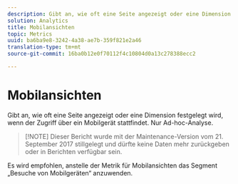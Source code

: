 ```yaml
---
description: Gibt an, wie oft eine Seite angezeigt oder eine Dimension festgelegt wird, wenn der Zugriff über ein Mobilgerät stattfindet. Nur Ad-hoc-Analyse.
solution: Analytics
title: Mobilansichten
topic: Metrics
uuid: ba6ba9e8-3242-4a38-ae7b-359f821e2a46
translation-type: tm+mt
source-git-commit: 16ba0b12e0f70112f4c10804d0a13c278388ecc2

---
```



# Mobilansichten

Gibt an, wie oft eine Seite angezeigt oder eine Dimension festgelegt wird, wenn der Zugriff über ein Mobilgerät stattfindet. Nur Ad-hoc-Analyse.

> [!NOTE] Dieser Bericht wurde mit der Maintenance-Version vom 21. September 2017 stillgelegt und dürfte keine Daten mehr zurückgeben oder in Berichten verfügbar sein.

Es wird empfohlen, anstelle der Metrik für Mobilansichten das Segment „Besuche von Mobilgeräten“ anzuwenden.
